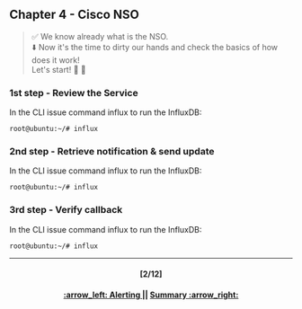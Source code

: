 ## Chapter 4 - Cisco NSO

> :white_check_mark: We know already what is the NSO.  
> :arrow_down: Now it's the time to dirty our hands and check the basics of how does it work! <br>
> Let's start! :clap: :muscle: 

### 1st step - Review the Service
In the CLI issue command influx to run the InfluxDB:
```
root@ubuntu:~/# influx
```

### 2nd step - Retrieve notification & send update
In the CLI issue command influx to run the InfluxDB:
```
root@ubuntu:~/# influx
```

### 3rd step - Verify callback
In the CLI issue command influx to run the InfluxDB:
```
root@ubuntu:~/# influx
```

---
<h4 align="center">[2/12]</h4>
<h4 align="center"> <a href="/readme/5.md"> :arrow_left: Alerting </a> || <a href="/readme/7.md"> Summary :arrow_right: </a> </h4>
